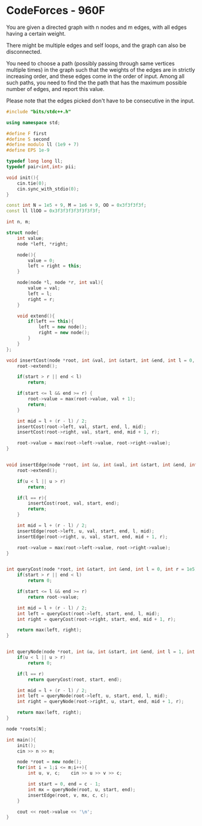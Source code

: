 # CodeForces - 960F

You are given a directed graph with n nodes and m edges, with all edges having a certain weight.

There might be multiple edges and self loops, and the graph can also be disconnected.

You need to choose a path (possibly passing through same vertices multiple times) in the graph such that the weights of the edges are in strictly increasing order, and these edges come in the order of input. Among all such paths, you need to find the the path that has the maximum possible number of edges, and report this value.

Please note that the edges picked don't have to be consecutive in the input.

```cpp
#include "bits/stdc++.h"

using namespace std;

#define F first
#define S second
#define modulo ll (1e9 + 7)
#define EPS 1e-9

typedef long long ll;
typedef pair<int,int> pii;

void init(){
    cin.tie(0);
    cin.sync_with_stdio(0);
}

const int N = 1e5 + 9, M = 1e6 + 9, OO = 0x3f3f3f3f;
const ll llOO = 0x3f3f3f3f3f3f3f3f;

int n, m;

struct node{
    int value;
    node *left, *right;

    node(){
        value = 0;
        left = right = this;
    }

    node(node *l, node *r, int val){
        value = val;
        left = l;
        right = r;
    }

    void extend(){
        if(left == this){
            left = new node();
            right = new node();
        }
    }
};

void insertCost(node *root, int &val, int &start, int &end, int l = 0, int r = 1e5){
    root->extend();

    if(start > r || end < l)
        return;

    if(start <= l && end >= r) {
        root->value = max(root->value, val + 1);
        return;
    }

    int mid = l + (r - l) / 2;
    insertCost(root->left, val, start, end, l, mid);
    insertCost(root->right, val, start, end, mid + 1, r);

    root->value = max(root->left->value, root->right->value);
}


void insertEdge(node *root, int &u, int &val, int &start, int &end, int l = 1, int r = n){
    root->extend();

    if(u < l || u > r)
        return;

    if(l == r){
        insertCost(root, val, start, end);
        return;
    }

    int mid = l + (r - l) / 2;
    insertEdge(root->left, u, val, start, end, l, mid);
    insertEdge(root->right, u, val, start, end, mid + 1, r);

    root->value = max(root->left->value, root->right->value);
}


int queryCost(node *root, int &start, int &end, int l = 0, int r = 1e5){
    if(start > r || end < l)
        return 0;

    if(start <= l && end >= r)
        return root->value;

    int mid = l + (r - l) / 2;
    int left = queryCost(root->left, start, end, l, mid);
    int right = queryCost(root->right, start, end, mid + 1, r);

    return max(left, right);
}


int queryNode(node *root, int &u, int &start, int &end, int l = 1, int r = n){
    if(u < l || u > r)
        return 0;

    if(l == r)
        return queryCost(root, start, end);

    int mid = l + (r - l) / 2;
    int left = queryNode(root->left, u, start, end, l, mid);
    int right = queryNode(root->right, u, start, end, mid + 1, r);

    return max(left, right);
}

node *roots[N];

int main(){
    init();
    cin >> n >> m;

    node *root = new node();
    for(int i = 1;i <= m;i++){
        int u, v, c;    cin >> u >> v >> c;

        int start = 0, end = c - 1;
        int mx = queryNode(root, u, start, end);
        insertEdge(root, v, mx, c, c);
    }

    cout << root->value << '\n';
}

